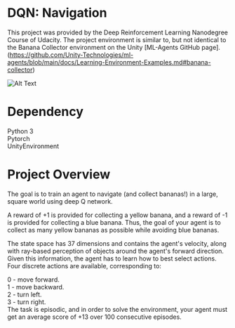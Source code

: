 # DQN: Navigation
This project was provided by the Deep Reinforcement Learning Nanodegree Course of Udacity. The project environment is similar to, but not identical to the Banana Collector environment on the Unity [ML-Agents GitHub page].(https://github.com/Unity-Technologies/ml-agents/blob/main/docs/Learning-Environment-Examples.md#banana-collector)

![Alt Text](https://video.udacity-data.com/topher/2018/June/5b1ab4b0_banana/banana.gif)

# Dependency
Python 3<br/>
Pytorch<br/>
UnityEnvironment<br/>

# Project Overview
The goal is to train an agent to navigate (and collect bananas!) in a large, square world using deep Q network.

A reward of +1 is provided for collecting a yellow banana, and a reward of -1 is provided for collecting a blue banana. Thus, the goal of your agent is to collect as many yellow bananas as possible while avoiding blue bananas.

The state space has 37 dimensions and contains the agent's velocity, along with ray-based perception of objects around the agent's forward direction. Given this information, the agent has to learn how to best select actions. Four discrete actions are available, corresponding to:

0 - move forward.<br/>
1 - move backward.<br/>
2 - turn left.<br/>
3 - turn right.<br/>
The task is episodic, and in order to solve the environment, your agent must get an average score of +13 over 100 consecutive episodes.

